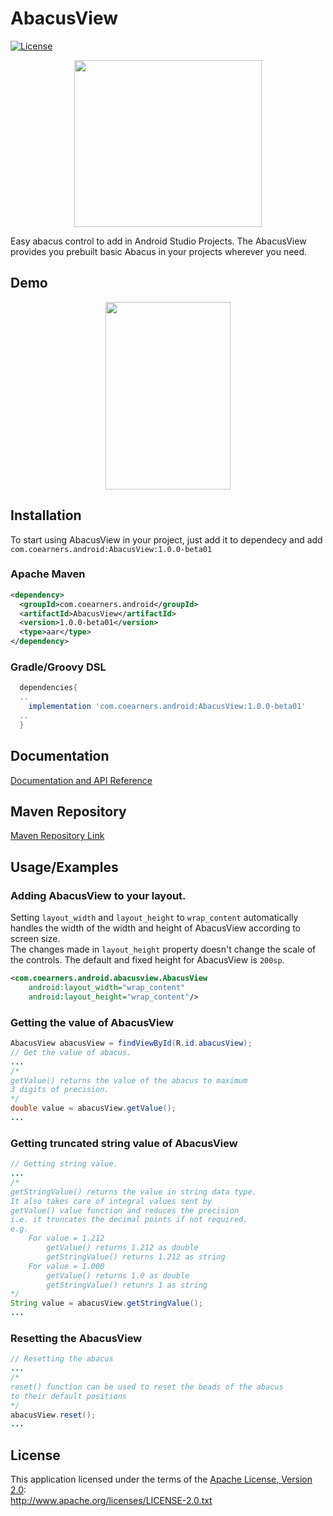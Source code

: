 
# AbacusView

[![License](https://img.shields.io/badge/License-Apache_2.0-blue.svg)](https://opensource.org/licenses/Apache-2.0)

<p align="center">
  <img width="300px" height="267px" src="https://user-images.githubusercontent.com/65446143/187054125-1367669a-6eef-4a9b-8107-9e24a844d59e.png" />
</p>


Easy abacus control to add in Android Studio Projects.
The AbacusView provides you prebuilt basic Abacus in your projects
wherever you need.


## Demo
<p align="center">
   <img src="https://user-images.githubusercontent.com/65446143/187054278-ab206378-d308-49a9-ac30-2c91f1b42ecf.gif" width="200px" height="300px"/>
</p>


## Installation

To start using AbacusView in your project, just add it to dependecy
and add `com.coearners.android:AbacusView:1.0.0-beta01`

### Apache Maven
```xml
<dependency>
  <groupId>com.coearners.android</groupId>
  <artifactId>AbacusView</artifactId>
  <version>1.0.0-beta01</version>
  <type>aar</type>
</dependency>
```

### Gradle/Groovy DSL
```gradle
  dependencies{
  ..
    implementation 'com.coearners.android:AbacusView:1.0.0-beta01'
  ..
  }
```
    
## Documentation

[Documentation and API Reference]()


## Maven Repository
[Maven Repository Link](https://search.maven.org/artifact/com.coearners.android/AbacusView/1.0.0-beta01/aar)

## Usage/Examples

### Adding AbacusView to your layout.
Setting `layout_width` and `layout_height` to `wrap_content` automatically handles 
the width of the width and height of AbacusView according to screen size.   
The changes made in `layout_height` property doesn't change the scale of the controls.
The default and fixed height for AbacusView is `200sp`.
```xml
<com.coearners.android.abacusview.AbacusView
    android:layout_width="wrap_content"
    android:layout_height="wrap_content"/>
```

### Getting the value of AbacusView
```java
AbacusView abacusView = findViewById(R.id.abacusView);
// Get the value of abacus.
...
/*
getValue() returns the value of the abacus to maximum  
3 digits of precision.
*/
double value = abacusView.getValue();
...
```
### Getting truncated string value of AbacusView
```java
// Getting string value.
...
/*
getStringValue() returns the value in string data type.   
It also takes care of integral values sent by   
getValue() value function and reduces the precision   
i.e. it truncates the decimal points if not required.
e.g. 
    For value = 1.212
        getValue() returns 1.212 as double  
        getStringValue() returns 1.212 as string
    For value = 1.000
        getValue() returns 1.0 as double
        getStringValue() retunrs 1 as string
*/
String value = abacusView.getStringValue();
...
```
### Resetting the AbacusView
```java
// Resetting the abacus
...
/*
reset() function can be used to reset the beads of the abacus  
to their default positions
*/
abacusView.reset();
...
```

## License
This application licensed under the terms of the [Apache License, Version 2.0](http://www.apache.org/licenses/LICENSE-2.0.txt):  
http://www.apache.org/licenses/LICENSE-2.0.txt

